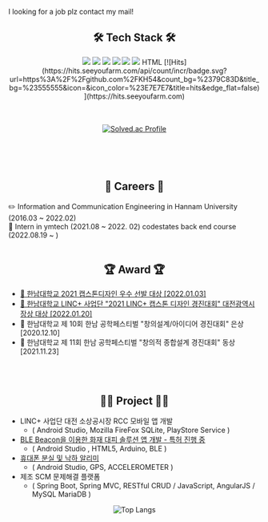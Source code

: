 I looking for a job 
plz contact my mail!


## <div align="center"> 🛠 Tech Stack 🛠 </div>
<div align="center">
<img src="https://img.shields.io/badge/Java-007396?style=flat-square&logo=Java&logoColor=white"/>
<img src="https://img.shields.io/badge/Spring Boot-6DB33F?style=flat-square&logo=SpringBoot&logoColor=white"/>
<img src="https://img.shields.io/badge/JavaScript-F7DF1E?style=flat-square&logo=JavaScript&logoColor=white"/>
 <img src="https://img.shields.io/badge/AngularJS-E23237?style=flat-square&logo=AngularJS&logoColor=white"/>
 <img src="https://img.shields.io/badge/MySQL-4479A1?style=flat-square&logo=MySQL&logoColor=white"/>
 <img src="https://img.shields.io/badge/MariaDB-003545?style=flat-square&logo=MariaDB&logoColor=white"/>
 HTML
 [![Hits](https://hits.seeyoufarm.com/api/count/incr/badge.svg?url=https%3A%2F%2Fgithub.com%2FKH54&count_bg=%2379C83D&title_bg=%23555555&icon=&icon_color=%23E7E7E7&title=hits&edge_flat=false)](https://hits.seeyoufarm.com)
 
 </div>
 <br>
<br>
 <div align="center">

  [![Solved.ac Profile](http://mazassumnida.wtf/api/v2/generate_badge?boj=kkkh)](https://solved.ac/kkkh)

 </div>
 

<br><br><br>


##  <div align="center"> 💼 Careers 💼 </div>
:pencil2: Information and Communication Engineering in Hannam University (2016.03 ~ 2022.02)   
:construction_worker: Intern in ymtech (2021.08 ~ 2022. 02)
codestates back end course (2022.08.19 ~ )
<br><br>


## <div align="center"> 🏆 Award 🏆 </div>
- [🏅 한남대학교 2021 캡스톤디자인 우수 선발 대상 [2022.01.03]   ](https://github.com/KH54/Portfolio/tree/main/Award/2021%20LINC%2B%20BeaconScan)
- [🏅 한남대학교 LINC+ 사업단 "2021 LINC+ 캡스톤 디자인 경진대회" 대전광역시장상 대상 [2022.01.20]   ](https://github.com/KH54/Portfolio/tree/main/Award/2021%20LINC%2B%20BeaconScan)
- 🥈 한남대학교 제 10회 한남 공학페스티벌 "창의설계/아이디어 경진대회" 은상 [2020.12.10]
- 🥉 한남대학교 제 11회 한남 공학페스티벌 "창의적 종합설계 경진대회" 동상 [2021.11.23]   

<br><br>

## <div align="center">👨‍💻 Project 👨‍💻 </div>

- LINC+ 사업단 대전 소상공시장 RCC 모바일 앱 개발
  - ( Android Studio, Mozilla FireFox SQLite, PlayStore Service )
- [BLE Beacon을 이용한 화재 대피 솔루션 앱 개발 - 특허 진행 중](https://github.com/KH54/Portfolio/tree/main/Award/2021%20LINC%2B%20BeaconScan)
  - ( Android Studio , HTML5, Arduino, BLE )
- [휴대폰 분실 및 낙하 알리미](https://github.com/KH54/Portfolio/tree/main/Project/If%20Lost%20Cell%20Phone)
  - ( Android Studio, GPS, ACCELEROMETER )
- 제조 SCM 문제해결 플랫폼
  - ( Spring Boot, Spring MVC, RESTful CRUD / JavaScript, AngularJS / MySQL MariaDB )


<div align="center">

 ![Top Langs](https://github-readme-stats.vercel.app/api/top-langs/?username=KH54&layout=compact&theme=tokyonight)
 
</div>
